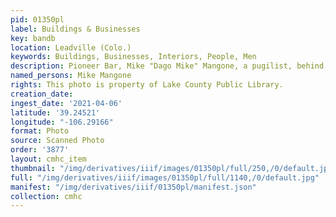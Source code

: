 ```yaml
---
pid: 01350pl
label: Buildings & Businesses
key: bandb
location: Leadville (Colo.)
keywords: Buildings, Businesses, Interiors, People, Men
description: Pioneer Bar, Mike "Dago Mike" Mangone, a pugilist, behind bar
named_persons: Mike Mangone
rights: This photo is property of Lake County Public Library.
creation_date: 
ingest_date: '2021-04-06'
latitude: '39.24521'
longitude: "-106.29166"
format: Photo
source: Scanned Photo
order: '3877'
layout: cmhc_item
thumbnail: "/img/derivatives/iiif/images/01350pl/full/250,/0/default.jpg"
full: "/img/derivatives/iiif/images/01350pl/full/1140,/0/default.jpg"
manifest: "/img/derivatives/iiif/01350pl/manifest.json"
collection: cmhc
---
```

